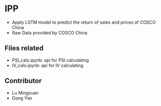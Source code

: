 # IPP
- Apply LSTM model to predict the return of sales and prices of COSCO China
- Raw Data provided by COSCO China

## Files related
- PSI_cals.ipynb: api for PSI calculating
- IV_cals.ipynb: api for IV calculating

## Contributor
- Lu Mingxuan
- Dong Yier
